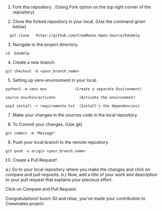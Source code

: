 1. Fork this repository .     (Using Fork option on the top right corner of the repository)

2. Clone the forked repository in your local.  (Use the command given below)
```
  git clone   https://github.com/CrewMates-Open-Source/EduHelp
```
3. Navigate to the project directory.
```
cd  EduHelp
```
4. Create a new branch.
```
git checkout -b <your_branch_name>
```
5. Setting up venv-environment in your local.

```
python3 -m venv env             (Create a separate Environment)
```
```
source env/bin/activate           (Activate the environment)
```
```
pip3 install -r requirements.txt  (Install's the dependencies)
```

7. Make your changes in the sources code in the local repository.

8. To Commit your changes. (Use git)
```
git commit -m "Message"
```
9. Push your local branch to the remote repository.
```
git push -u origin <your_branch_name>
```

10. Create a Pull Request!

a.) Go to your local repository where you make the changes and click on compare and pull requests.
b.) Now, add a title of your work and description to your pull request that explains your precious effort.

Click on Compare and Pull Request.

Congratulations! boom Sit and relax, you've made your contribution to Crewmates project.


